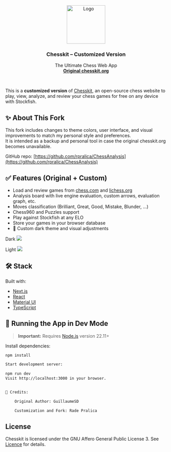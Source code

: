 <div align="center">
  <a href="https://github.com/GuillaumeSD/Chesskit">
<img width="120" height="120" src="https://sahanaliza.vercel.app/favicon.png" alt="Logo">  </a>

<h3 align="center">Chesskit – Customized Version</h3>
  <p align="center">
    The Ultimate Chess Web App
    <br />
    <a href="https://chesskit.org/" target="_blank" rel="noopener noreferrer"><strong>Original chesskit.org</strong></a>
    <br />
   
  </p>
</div>
<br />

This is a **customized version** of [Chesskit](https://github.com/GuillaumeSD/Chesskit), an open-source chess website to play, view, analyze, and review your chess games for free on any device with Stockfish.

## ✨ About This Fork

This fork includes changes to theme colors, user interface, and visual improvements to match my personal style and preferences.  
It is intended as a backup and personal tool in case the original chesskit.org becomes unavailable.

GitHub repo: [https://github.com/rpralica/ChessAnalysis](https://github.com/rpralica/ChessAnalysis)

## ✅ Features (Original + Custom)

- Load and review games from [chess.com](https://chess.com) and [lichess.org](https://lichess.org)
- Analysis board with live engine evaluation, custom arrows, evaluation graph, etc.
- Moves classification (Brilliant, Great, Good, Mistake, Blunder, ...)
- Chess960 and Puzzles support
- Play against Stockfish at any ELO
- Store your games in your browser database
- 🎨 Custom dark theme and visual adjustments

Dark
<img src="https://github.com/rpralica/ChessAnalysis/tree/main/assets/Dark.png" />

Light
<img src="https://github.com/rpralica/ChessAnalysis/tree/main/assets/Light.png" />
## 🛠️ Stack

Built with:
- [Next.js](https://nextjs.org/docs)
- [React](https://react.dev/learn/describing-the-ui)
- [Material UI](https://mui.com/material-ui/getting-started/overview/)
- [TypeScript](https://www.typescriptlang.org/docs/handbook/typescript-from-scratch.html)

## 🚀 Running the App in Dev Mode

> **Important:** Requires [Node.js](https://nodejs.org) version 22.11+

Install dependencies:

```bash
npm install

Start development server:

npm run dev
Visit http://localhost:3000 in your browser.


🤝 Credits:

    Original Author: GuillaumeSD

    Customization and Fork: Rade Pralica

```

## License

Chesskit is licensed under the GNU Affero General Public License 3. See [Licence](LICENCE) for
details.

